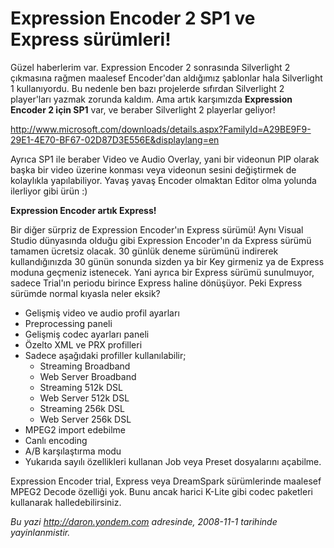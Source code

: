 # Expression Encoder 2 SP1 ve Express sürümleri!
Güzel haberlerim var. Expression Encoder 2 sonrasında Silverlight 2
çıkmasına rağmen maalesef Encoder'dan aldığımız şablonlar hala
Silverlight 1 kullanıyordu. Bu nedenle ben bazı projelerde sıfırdan
Silverlight 2 player'ları yazmak zorunda kaldım. Ama artık karşımızda
**Expression Encoder 2 için SP1** var, ve beraber Silverlight 2
playerlar geliyor!

<http://www.microsoft.com/downloads/details.aspx?FamilyId=A29BE9F9-29E1-4E70-BF67-02D87D3E556E&displaylang=en>

Ayrıca SP1 ile beraber Video ve Audio Overlay, yani bir videonun PIP
olarak başka bir video üzerine konması veya videonun sesini değiştirmek
de kolaylıkla yapılabiliyor. Yavaş yavaş Encoder olmaktan Editor olma
yolunda ilerliyor gibi ürün :)

**Expression Encoder artık Express!**

Bir diğer sürpriz de Expression Encoder'ın Express sürümü! Aynı Visual
Studio dünyasında olduğu gibi Expression Encoder'ın da Express sürümü
tamamen ücretsiz olacak. 30 günlük deneme sürümünü indirerek
kullandığınızda 30 günün sonunda sizden ya bir Key girmeniz ya de
Express moduna geçmeniz istenecek. Yani ayrıca bir Express sürümü
sunulmuyor, sadece Trial'ın periodu birince Express haline dönüşüyor.
Peki Express sürümde normal kıyasla neler eksik?

-   Gelişmiş video ve audio profil ayarları
-   Preprocessing paneli
-   Gelişmiş codec ayarları paneli
-   Özelto XML ve PRX profilleri
-   Sadece aşağıdaki profiller kullanılabilir;
    -   Streaming Broadband
    -   Web Server Broadband
    -   Streaming 512k DSL
    -   Web Server 512k DSL
    -   Streaming 256k DSL
    -   Web Server 256k DSL
-   MPEG2 import edebilme
-   Canlı encoding
-   A/B karşılaştırma modu
-   Yukarıda sayılı özellikleri kullanan Job veya Preset dosyalarını
    açabilme.

Expression Encoder trial, Express veya DreamSpark sürümlerinde maalesef
MPEG2 Decode özelliği yok. Bunu ancak harici K-Lite gibi codec paketleri
kullanarak halledebilirsiniz.



*Bu yazi http://daron.yondem.com adresinde, 2008-11-1 tarihinde yayinlanmistir.*
